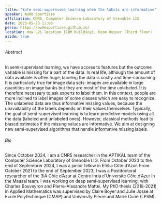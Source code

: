 ```yaml
---
title: "Safe semi-supervised learning when the labels are informative"
speaker: Aude Sportisse
affiliation: CNRS, Computer Science Laboratory of Grenoble LIG
date: 2025-05-23 11:00
perso: https://audesportisse.github.io/
location: new L2S location (IBM building), Room Hopper (Third floor)
aside: true
---
```


<div style="text-align:center">
<script async class="speakerdeck-embed" data-id="5692ede1faea482cac0f78a04c2cdd52" data-ratio="1.33333333333333" src="//speakerdeck.com/assets/embed.js"></script></div>


###### Abstract
In semi-supervised learning, we have access to features but the outcome variable is missing for a part of the data.
In real life, although the amount of data available is often huge, labeling the data is costly and time-consuming.
It is particularly true for image data sets: images are available in large quantities on image banks but they are most of the time unlabeled.
It is therefore necessary to ask experts to label them.
In this context, people are more inclined to label images of some classes which are easy to recognize.
The unlabeled data are thus informative missing values, because the unavailability of the labels depends on their values themselves.
Typically, the goal of semi-supervised learning is to learn predictive models using all the data (labeled and unlabeled ones).
However, classical methods lead to biased estimates if the missing values are informative.
We aim at designing new semi-supervised algorithms that handle informative missing labels.

###### Bio
Since October 2024, I am a CNRS researcher in the APTIKAL team of the Computer Science Laboratory of Grenoble LIG.
From October 2023 to the end of Septembrer 2024, I was a junior fellow in Efelia Côte d’Azur.
From October 2021 to the end of September 2023, I was a Postdoctoral researcher of the 3iA Côte d’Azur at Centre Inria d’Université Côte d’Azur in the Maasai team.
I was working on deep semi-supervised learning, with Charles Bouveyron and Pierre-Alexandre Mattei.
My PhD thesis (2018-2021) in Applied Mathematics was supervised by Claire Boyer and Julie Josse at Ecole Polytechnique (CMAP) and University Pierre and Marie Curie (LPSM).
